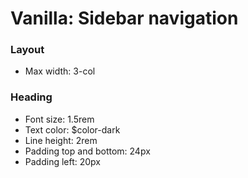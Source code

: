 # Vanilla: Sidebar navigation

### Layout
- Max width: 3-col

### Heading
- Font size: 1.5rem 
- Text color: $color-dark
- Line height: 2rem
- Padding top and bottom: 24px
- Padding left: 20px
